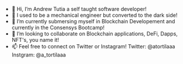 - 👋 Hi, I’m Andrew Tutia a self taught software developer!
- 👀 I used to be a mechanical engineer but converted to the dark side!
- 🌱 I’m currently submersing myself in Blockchain Developement and currently in the Consensys Bootcamp!
- 💞️ I’m looking to collaborate on Blockchain applications, DeFi, Dapps, NFT's, you name it!
- 📫 Feel free to connect on Twitter or Instagram! Twitter: @atortilaaa Instgram: @a_tortilaaa

<!---
atootdev/atootdev is a ✨ special ✨ repository because its `README.md` (this file) appears on your GitHub profile.
You can click the Preview link to take a look at your changes.
--->
